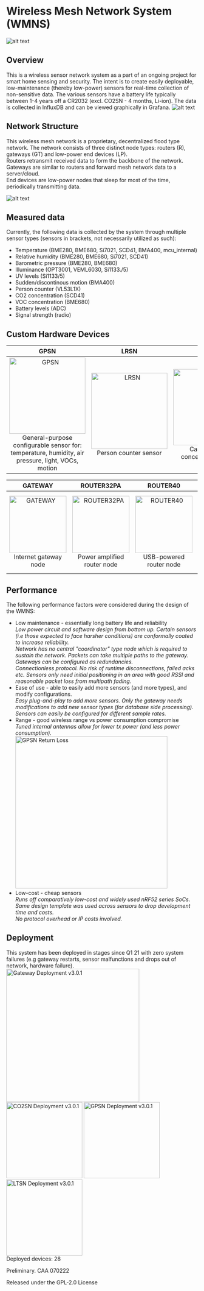 # Wireless Mesh Network System (WMNS)


![alt text](https://github.com/edward62740/Wireless-Mesh-Network-System/blob/master/Documentation/mesh.png "Mesh Devices")

## Overview

This is a wireless sensor network system as a part of an ongoing project for smart home sensing and security. The intent is to create easily deployable, low-maintenance (thereby low-power) sensors for real-time collection of non-sensitive data. The various sensors have a battery life typically between 1-4 years off a CR2032 (excl. CO2SN - 4 months, Li-ion).
The data is collected in InfluxDB and can be viewed graphically in Grafana.
![alt text](https://github.com/edward62740/Wireless-Mesh-Network-System/blob/master/Documentation/graph.jpg "Grafana")


## Network Structure
This wireless mesh network is a proprietary, decentralized flood type network. The network consists of three distinct node types: routers (R), gateways (GT) and low-power end devices (LP).\
Routers retransmit received data to form the backbone of the network.\
Gateways are similar to routers and forward mesh network data to a server/cloud.\
End devices are low-power nodes that sleep for most of the time, periodically transmitting data.


![alt text](https://github.com/edward62740/Wireless-Mesh-Network-System/blob/master/Documentation/network.png "Mesh Devices")


## Measured data
Currently, the following data is collected by the system through multiple sensor types (sensors in brackets, not necessarily utilized as such):
* Temperature (BME280, BME680, Si7021, SCD41, BMA400, mcu_internal)
* Relative humidity (BME280, BME680, Si7021, SCD41)
* Barometric pressure (BME280, BME680)
* Illuminance (OPT3001, VEML6030, Si1133./5)
* UV levels (Si1133/5)
* Sudden/discontinous motion (BMA400)
* Person counter (VL53L1X)
* CO2 concentration (SCD41)
* VOC concentration (BME680)
* Battery levels (ADC)
* Signal strength (radio)


## Custom Hardware Devices
GPSN             |  LRSN      |  CO2SN  | ALSN
:-------------------------:|:-------------------------:|:-------------------------:|:-------------------------:
<img src="https://github.com/edward62740/Wireless-Mesh-Network-System/blob/master/Documentation/gpsn.png" alt="GPSN" width="200"/><br />General-purpose configurable sensor for: temperature, humidity, air pressure, light, VOCs, motion|<img src="https://github.com/edward62740/Wireless-Mesh-Network-System/blob/master/Documentation/lrsn.png" alt="LRSN" width="200"/><br />Person counter sensor |  <img src="https://github.com/edward62740/Wireless-Mesh-Network-System/blob/master/Documentation/co2sn.png" alt="CO2SN" width="200"/><br />Carbon dioxide concentration sensor | <img src="https://github.com/edward62740/Wireless-Mesh-Network-System/blob/master/Documentation/alsn.png" alt="ALSN" width="200"/><br />Specialized light sensor for visible, UV, IR

GATEWAY             |  ROUTER32PA      |  ROUTER40  | LTSN | TERMINAL
:-------------------------:|:-------------------------:|:-------------------------:|:-------------------------:|:-------------------------:
<img src="https://github.com/edward62740/Wireless-Mesh-Network-System/blob/master/Documentation/gateway.png" alt="GATEWAY" width="150"/><br />Internet gateway node  |<img src="https://github.com/edward62740/Wireless-Mesh-Network-System/blob/master/Documentation/router32pa.png" alt="ROUTER32PA" width="150"/><br />Power amplified router node |  <img src="https://github.com/edward62740/Wireless-Mesh-Network-System/blob/master/Documentation/router40.png" alt="ROUTER40" width="150"/><br />USB-powered router node |<img src="https://github.com/edward62740/Wireless-Mesh-Network-System/blob/master/Documentation/ltsn.png" alt="LTSN" width="150"/><br />Specialized temp sensor for sub-zero|<img src="https://github.com/edward62740/Wireless-Mesh-Network-System/blob/master/Documentation/terminal.png" alt="TERMINAL" width="150"/><br />Security node and gateway redundancy.

## Performance

The following performance factors were considered during the design of the WMNS:
* Low maintenance - essentially long battery life and reliability
</br> _Low power circuit and software design from bottom up. Certain sensors (i.e those expected to face harsher conditions) are conformally coated to increase reliability._
</br> _Network has no central "coordinator" type node which is required to sustain the network. Packets can take multiple paths to the gateway. Gateways can be configured as redundancies._
</br> _Connectionless protocol. No risk of runtime disconnections, failed acks etc. Sensors only need initial positioning in an area with good RSSI and reasonable packet loss from multipath fading._
* Ease of use - able to easily add more sensors (and more types), and modify configurations.
</br> _Easy plug-and-play to add more sensors. Only the gateway needs modifications to add new sensor types (for database side processing)._
</br> _Sensors can easily be configured for different sample rates._
* Range - good wireless range vs power consumption compromise
</br> _Tuned internal antennas allow for lower tx power (and less power consumption)._ 
</br><img src="https://github.com/edward62740/Wireless-Mesh-Network-System/blob/master/Documentation/gpsntune.PNG" alt="GPSN Return Loss" width="400"/>
* Low-cost - cheap sensors
</br> _Runs off comparatively low-cost and widely used nRF52 series SoCs. Same design template was used across sensors to drop development time and costs._
</br> _No protocol overhead or IP costs involved._

## Deployment

This system has been deployed in stages since Q1 21 with zero system failures (e.g gateway restarts, sensor malfunctions and drops out of network, hardware failure).
</br><img src="https://github.com/edward62740/Wireless-Mesh-Network-System/blob/master/Documentation/deployment.png" alt="Gateway Deployment v3.0.1" width="350"/>
<img src="https://github.com/edward62740/Wireless-Mesh-Network-System/blob/master/Documentation/deploymentco2sn.jpeg" alt="CO2SN Deployment v3.0.1" width="200"/>
<img src="https://github.com/edward62740/Wireless-Mesh-Network-System/blob/master/Documentation/deploymentgpsn.jpeg" alt="GPSN Deployment v3.0.1" width="200"/>
<img src="https://github.com/edward62740/Wireless-Mesh-Network-System/blob/master/Documentation/deploymentltsn.jpeg" alt="LTSN Deployment v3.0.1" width="200"/>
</br>
Deployed devices: 28

Preliminary. CAA 070222

Released under the GPL-2.0 License
